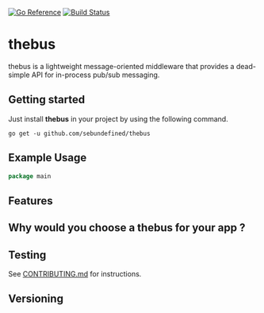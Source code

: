 [![Go Reference](https://pkg.go.dev/badge/github.com/sebundefined/thebus/v1.svg)](https://pkg.go.dev/github.com/sebundefined/thebus/v1)
[![Build Status](https://github.com/sebundefined/thebus/actions/workflows/ci.yml/badge.svg)](https://github.com/sebudefined/thebus/actions/workflows/ci.yml)

# thebus
thebus is a lightweight message-oriented middleware that provides a dead-simple API for in-process pub/sub messaging.

## Getting started

Just install **thebus** in your project by using the following command. 

```shell
go get -u github.com/sebundefined/thebus
```
## Example Usage

```go
package main


```


## Features


## Why would you choose a thebus for your app ? 

## Testing

See [CONTRIBUTING.md](./CONTRIBUTING.md) for instructions.

## Versioning


